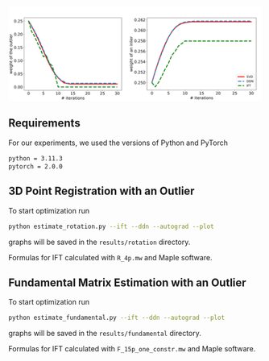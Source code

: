<br></br>
<p align="center">
  <img src="../toy_example.svg"/>
</p>

## Requirements
For our experiments, we used the versions of Python and PyTorch
```
python = 3.11.3	
pytorch = 2.0.0
```

## 3D Point Registration with an Outlier
To start optimization run
```bash
python estimate_rotation.py --ift --ddn --autograd --plot
```
graphs will be saved in the ```results/rotation``` directory.

Formulas for IFT calculated with ```R_4p.mw``` and Maple software.

## Fundamental Matrix Estimation with an Outlier
To start optimization run
```bash
python estimate_fundamental.py --ift --ddn --autograd --plot
```
graphs will be saved in the ```results/fundamental``` directory.

Formulas for IFT calculated with ```F_15p_one_constr.mw``` and Maple software.
